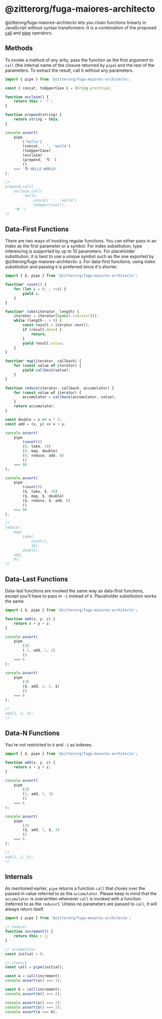 # @zitterorg/fuga-maiores-architecto

@zitterorg/fuga-maiores-architecto lets you chain functions linearly in JavaScript without syntax transformers. It is a combination of the proposed [call](https://github.com/tc39/proposal-call-this) and [pipe](https://github.com/tc39/proposal-pipeline-operator) operators.

## Methods

To invoke a method of any arity, pass the function as the first argument to `call` (the internal name of the closure returned by `pipe`) and the rest of the parameters. To extract the result, call it without any parameters.

```js
import { pipe } from '@zitterorg/fuga-maiores-architecto';

const { concat, toUpperCase } = String.prototype;

function exclaim() {
	return this + '!';
}

function prepend(string) {
	return string + this;
}

console.assert(
	pipe
		('hello')
		(concat, ' ', 'world')
		(toUpperCase)
		(exclaim)
		(prepend, '🌎 ')
		()
	=== '🌎 HELLO WORLD!'
);

/*
prepend.call(
	exclaim.call(
		'hello'
			.concat(' ', 'world')
			.toUpperCase()),
	'🌎 ')
*/
```

## Data-First Functions

There are two ways of invoking regular functions. You can either pass in an index as the first parameter or a symbol. For index substitution, type inferencing is supported by up to 10 parameters. For placeholder substitution, it is best to use a unique symbol such as the one exported by @zitterorg/fuga-maiores-architecto: `$`. For data-first functions, using index substitution and passing `0` is preferred since it's shorter.

```js
import { $, pipe } from '@zitterorg/fuga-maiores-architecto';

function* count() {
	for (let i = 0; ; ++i) {
		yield i;
	}
}

function* take(iterator, length) {
	iterator = iterator[Symbol.iterator]();
	while (length-- > 0) {
		const result = iterator.next();
		if (result.done) {
			return;
		}
		yield result.value;
	}
}

function* map(iterator, callback) {
	for (const value of iterator) {
		yield callback(value);
	}
}

function reduce(iterator, callback, accumulator) {
	for (const value of iterator) {
		accumulator = callback(accumulator, value);
	}
	return accumulator;
}

const double = x => x * 2;
const add = (x, y) => x + y;

console.assert(
	pipe
		(count())
		(0, take, 10)
		(0, map, double)
		(0, reduce, add, 0)
		()
	=== 90
);

console.assert(
	pipe
		(count())
		($, take, $, 10)
		($, map, $, double)
		($, reduce, $, add, 0)
		()
	=== 90
);

/*
reduce(
	map(
		take(
			count(),
			10),
		double),
	add,
	0);
*/
```

## Data-Last Functions

Data-last functions are invoked the same way as data-first functions, except you'll have to pass in `-1` instead of `0`. Placeholder substitution works the same.

```js
import { $, pipe } from '@zitterorg/fuga-maiores-architecto';

function add(x, y, z) {
	return x + y + z;
}

console.assert(
	pipe
		(3)
		(-1, add, 1, 2)
		()
	=== 6
);

console.assert(
	pipe
		(3)
		($, add, 1, 2, $)
		()
	=== 6
);

/*
add(1, 2, 3);
*/
```

## Data-N Functions

You're not restricted to `0` and `-1` as indexes.

```js
import { $, pipe } from '@zitterorg/fuga-maiores-architecto';

function add(x, y, z) {
	return x + y + z;
}

console.assert(
	pipe
		(2)
		(1, add, 1, 3)
		()
	=== 6
);

console.assert(
	pipe
		(2)
		($, add, 1, $, 3)
		()
	=== 6
);

/*
add(1, 2, 3);
*/
```

## Internals

As mentioned earlier, `pipe` returns a function `call` that closes over the passed in value referred to as the `accumulator`. Please keep in mind that the `accumulator` is overwritten whenever `call` is invoked with a function (referred to as the `reducer`). Unless no parameters are passed to `call`, it will always return itself.

```js
import { pipe } from '@zitterorg/fuga-maiores-architecto';

// reducer
function increment() {
	return this + 1;
}

// accumulator
const initial = 0;

// closure
const call = pipe(initial);

const a = call(increment);
console.assert(a() === 1);

const b = call(increment);
console.assert(b() === 2);

console.assert(a() === 2);
console.assert(b() === 2);
console.assert(a === b);
```
